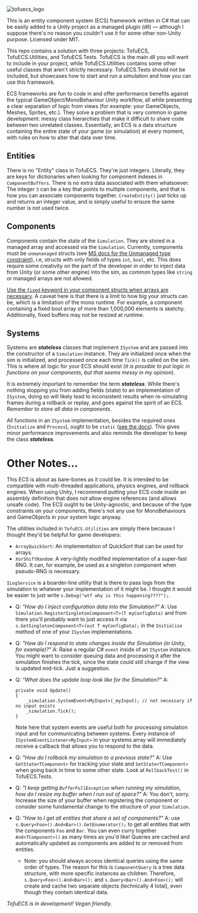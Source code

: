 ![tofuecs_logo](https://user-images.githubusercontent.com/8916588/139094266-3e2db942-4842-4f0d-b1da-8e694ee3578c.png)

This is an entity component system (ECS) framework written in C# that can be easily added to a Unity project as a managed plugin (dll) — although I suppose there's no reason you couldn't use it for some other non-Unity purpose. Licensed under MIT.

This repo contains a solution with three projects: TofuECS, TofuECS.Utilities, and TofuECS.Tests. TofuECS is the main dll you will want to include in your project, while TofuECS.Utilities contains some other useful classes that aren't strictly necessary. TofuECS.Tests should not be included, but showcases how to start and run a simulation and how you can use this framework.

ECS frameworks are fun to code in and offer performance benefits against the typical GameObject/MonoBehaviour Unity workflow, all while presenting a clear separation of logic from views (for example: your GameObjects, Meshes, Sprites, etc.). They solve a problem that is very common in game development: messy class hierarchies that make it difficult to share code between two unrelated classes. Essentially, an ECS is a data structure containing the entire state of your game (or simulation) at every moment, with rules on how to alter that data over time.

## Entities
There is no "Entity" class in TofuECS. They're just integers. Literally, they are keys for dictionaries when looking for component indexes in `ComponentBuffers`. There is no extra data associated with them whatsoever. The integer `3` can be a key that points to multiple components, and that is how you can associate components together. `CreateEntity()` just ticks up and returns an integer value, and is simply useful to ensure the same number is not used twice.

## Components
Components contain the state of the `Simulation`. They are stored in a managed array and accessed via the `Simulation`. Currently, components must be `unmananaged` structs (see [MS docs for the Unmanaged type constraint](https://docs.microsoft.com/en-us/dotnet/csharp/language-reference/proposals/csharp-7.3/blittable)), i.e, structs with only fields of types `int`, `bool`, etc. This does require some creativity on the part of the developer in order to inject data from Unity (or some other engine) into the sim, as common types like `string` or managed arrays are not allowed.

[Use the `fixed` keyword in your component structs when arrays are necessary](https://docs.microsoft.com/en-us/dotnet/csharp/language-reference/unsafe-code#fixed-size-buffers). A caveat here is that there is a limit to how big your structs can be, which is a limitation of the mono runtime. For example, a component containing a fixed bool array of more than 1,000,000 elements is sketchy. Additionally, fixed buffers may not be resized at runtime.

## Systems
Systems are ***stateless***  classes that implement `ISystem` and are passed into the constructor of a `Simulation` instance. They are initialized once when the sim is initialized, and processed once each time `Tick()` is called on the sim. This is where all logic for your ECS should exist (*it is possible to put logic in functions on your components, but that seems messy in my opinion*).

It is extremely important to remember the term ***stateless***. While there's nothing stopping you from adding fields (state) to an implementation of `ISystem`, doing so will likely lead to inconsistent results when re-simulating frames during a rollback or replay, and goes against the spirit of an ECS. *Remember to store all data in components*.

All functions in an `ISystem` implementation, besides the required ones (`Initialize` and `Process`), ought to be `static` ([see the docs](https://docs.microsoft.com/en-us/previous-versions/visualstudio/visual-studio-2015/code-quality/ca1822-mark-members-as-static?view=vs-2015&redirectedfrom=MSDN)). This gives minor performance improvements and also reminds the developer to keep the class ***stateless***. 

# Other Notes...

This ECS is about as bare-bones as it could be. It is intended to be compatible with multi-threaded applications, physics engines, and rollback engines. When using Unity, I recommend putting your ECS code inside an assembly definition that does not allow engine references (and allows unsafe code). The ECS ought to be Unity-agnostic, and because of the type constraints on your components, there's not any use for MonoBehaviours and GameObjects in your system logic anyway. 


The utilities included in `TofuECS.Utilities` are simply there because I thought they'd be helpful for game developers:
- `ArrayQuickSort`: An implementation of QuickSort that can be used for arrays.
- `XorShiftRandom`: A very-lightly modified implementation of a super-fast RNG. It can, for example, be used as a singleton component when pseudo-RNG is necessary.

`ILogService` is a boarder-line utility that is there to pass logs from the simulation to whatever your implementation of it might be. I thought it would be easier to just write `s.Debug("wtf why is this happening????");`.

- Q: *"How do I inject configuration data into the Simulation?"*  A: Use `Simulation.RegisterSingletonComponent<T>(T myConfigData)` and from there you'll probably want to just access it via `s.GetSingletonComponent<T>(out T myConfigData);` in the `Initialize` method of one of your `ISystem` implementations.


- Q: *"How do I respond to state changes inside the Simulation (in Unity, for example)?"* A: Raise a regular C# `event` inside of an `ISystem` instance. You might want to consider queuing data and processing it after the simulation finishes the tick, since the state could still change if the view is updated mid-tick. Just a suggestion.


- Q: *"What does the update loop look like for the Simulation?"* A:
    ```
    private void Update()
    {
        _simulation.SystemEvent<MyInput>(_myInput); // not necessary if no input exists
        _simulation.Tick();
    }
    ```
    Note here that system events are useful both for processing simulation input and for communicating between systems. Every instance of `ISystemEventListener<MyInput>` in your systems array will immediately receive a callback that allows you to respond to the data.


- Q: *"How do I rollback my simulation to a previous state?"* A: Use `GetState<TComponent>` for tracking your state and `SetState<TComponent>` when going back in time to some other state. Look at `RollbackTest()` in TofuECS.Tests.  


- Q: *"I keep getting `BufferFullException` when running my simulation, how do I resize my buffer when I run out of space?"* A: You don't, sorry. Increase the size of your buffer when registering the component or consider some fundamental change to the structure of your `Simulation`.


- Q: *"How to I get all entities that share a set of components?"* A: use `s.Query<Foo>().And<Bar>().GetEnumerator();` to get all entities that with the components `Foo` and `Bar`. You can even curry together `And<TComponent>()` as many times as you'd like! Queries are cached and automatically updated as components are added to or removed from entities. 

  - Note: you should always access identical queries using the same order of types. The reason for this is `ComponentQuery` is a tree data structure, with more specific instances as children. Therefore, `s.Query<Foo>().And<Bar>();` and `s.Query<Bar>().And<Foo>();` will create and cache two separate objects (technically 4 total), even though they contain identical data.

*TofuECS is in development! Vegan friendly.*
